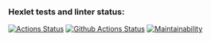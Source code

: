 ### Hexlet tests and linter status:
[![Actions Status](https://github.com/Midnight95/python-project-52/actions/workflows/hexlet-check.yml/badge.svg)](https://github.com/Midnight95/python-project-52/actions)
[![Github Actions Status](https://github.com/Midnight95/python-project-52/workflows/Python%20CI/badge.svg)](https://github.com/Midnight95/python-project-52/actions)
[![Maintainability](https://api.codeclimate.com/v1/badges/04f3d6c8a1f9ef95c258/maintainability)](https://codeclimate.com/github/Midnight95/python-project-52/maintainability)
